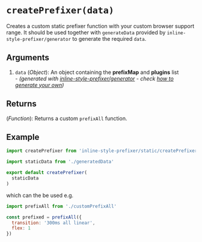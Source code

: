 # `createPrefixer(data)`

Creates a custom static prefixer function with your custom browser support range. It should be used together with `generateData` provided by `inline-style-prefixer/generator` to generate the required `data`.

## Arguments
1. `data` (*Object*): An object containing the **prefixMap** and **plugins** list <br>- *(generated with [inline-style-prefixer/generator](../inline-style-prefixer-generator/generateData.md) - check [how to generate your own](../../guides/CustomPrefixAll.md))*

## Returns
(*Function*): Returns a custom `prefixAll` function.

## Example
```javascript
import createPrefixer from 'inline-style-prefixer/static/createPrefixer'

import staticData from './generatedData'

export default createPrefixer(
  staticData
)
```

which can the be used e.g.
```javascript
import prefixAll from './customPrefixAll'

const prefixed = prefixAll({
  transition: '300ms all linear',
  flex: 1
})
```
